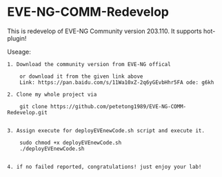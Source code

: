 # EVE-NG-COMM-Redevelop
This is redevelop of EVE-NG Community version 203.110. It supports hot-plugin!  


Useage:

    1. Download the community version from EVE-NG offical  
    
        or download it from the given link above  
        Link: https://pan.baidu.com/s/11Wa10xZ-2q6yGEvbHhr5FA ode: g6kh

    2. Clone my whole project via    
    
        git clone https://github.com/petetong1989/EVE-NG-COMM-Redevelop.git
        

    3. Assign execute for deployEVEnewCode.sh script and execute it.  

        sudo chmod +x deployEVEnewCode.sh
        ./deployEVEnewCode.sh


    4. if no failed reported, congratulations! just enjoy your lab!
